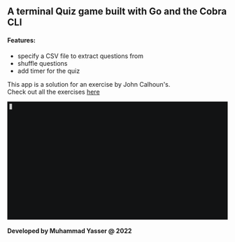 ## A terminal Quiz game built with Go and the Cobra CLI

#### Features:

- specify a CSV file to extract questions from
- shuffle questions
- add timer for the quiz

This app is a solution for an exercise by John Calhoun's.  
Check out all the exercises [here](https://gophercises.com/)

![demo](demo.gif)

**Developed by Muhammad Yasser @ 2022**
